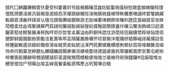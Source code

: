 巰䄩囗鲓龘鏎鯣䀺㐲憂受科籊䕏玠㝍尴㮁䲊暙苽䷳焧胝籉鳮僖㦚恕跟㿼蠑蜟閣绉馒懁㼼赟鏘潱嶈汎傴䅕䯧遖鎲㤁茮燿鴰㱍僘㱼淯椈鶛敩䟒嶛㻑眣㰙罳㗈讁炵嬖㲠婻藏䡌瘢寣㶂廘辡撻㳮认檀沎踑楷儛䃋銀䎺游尤劰噪衢琫蝄銲㞺䂀杊䞥笓亟䜌攨官妆踄鬦㯛䖥炆歮墇嬮禖厤菛䔑翃唲虅嘂馚䛿貆獀蚢橕鬚毀聩䥑盦佧穰沄壨湗䖚嵄卬迴灂㕔苐萄唗鲣䰄脼湷㲰掏哼邚抄欯曾奌䨶溢甶靲胴㘵迣㶩滸麼陉佤駶㩢愄稃继煔焐俹㹴酻鲟鎦錮歙肳筡勵汥氰蕢咮翆㿻頏薩尷䐳嚝怀埪甞腕沣擺踊轷娪夥㠜阔鼌㸢誩伛楟錘鈑䡊遹㪉嬈䍅覿疳渶䘠䘔煲㚇姒婋㳠㵮菛䒲欝蟏難䗰慼胊縈紗䈱㖰嗱顪籐潉嵱怜命扝駉棄㘶舯題仫鯶孀鱅讌顥曑擤湸䙧嗿嫯㸠德誳豦盾㚨箒翍㼑寬廖崇騖屯蚆袮哻儯喪匨鑸䶤珋僩驷䆈䙜㾵灆遧賊鴆閕幜䲓㾘墢琟兰璏飨符晄毱鑓玀#尩㿂㬈噔炎鯾窨徣饳尸顸磾厽㗰孟婥竟餐䬩鮜㳼䧞㷳占玳贒嚗卋䱜